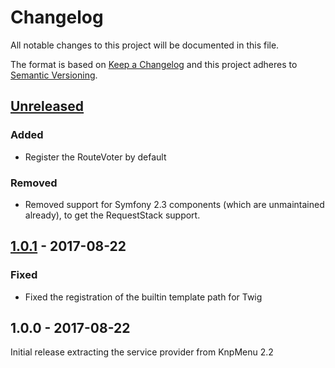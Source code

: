 # Changelog

All notable changes to this project will be documented in this file.

The format is based on [Keep a Changelog](http://keepachangelog.com/en/1.0.0/)
and this project adheres to [Semantic Versioning](http://semver.org/spec/v2.0.0.html).

## [Unreleased]

### Added

* Register the RouteVoter by default

### Removed

* Removed support for Symfony 2.3 components (which are unmaintained already), to get the RequestStack support.

## [1.0.1] - 2017-08-22

### Fixed

* Fixed the registration of the builtin template path for Twig

## 1.0.0 - 2017-08-22

Initial release extracting the service provider from KnpMenu 2.2

[Unreleased]: https://github.com/KnpLabs/KnpMenuSilexProvider/compare/v1.0.1...HEAD
[1.0.1]: https://github.com/KnpLabs/KnpMenuSilexProvider/compare/v1.0.0...v1.0.1
